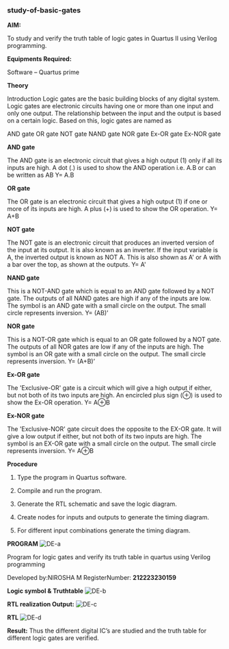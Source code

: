 ### study-of-basic-gates

**AIM:** 

To study and verify the truth table of logic gates in Quartus II using Verilog programming.

**Equipments Required:**

Software – Quartus prime 

**Theory**

Introduction Logic gates are the basic building blocks of any digital system. Logic gates are electronic circuits having one or more than one input and only one output. The relationship between the input and the output is based on a certain logic. Based on this, logic gates are named as

AND gate OR gate NOT gate NAND gate NOR gate Ex-OR gate Ex-NOR gate

**AND gate**

The AND gate is an electronic circuit that gives a high output (1) only if all its inputs are high. A dot (.) is used to show the AND operation i.e. A.B or can be written as AB
Y= A.B

**OR gate** 

The OR gate is an electronic circuit that gives a high output (1) if one or more of its inputs are high. A plus (+) is used to show the OR operation.
Y= A+B

**NOT gate**

The NOT gate is an electronic circuit that produces an inverted version of the input at its output. It is also known as an inverter. If the input variable is A, the inverted output is known as NOT A. This is also shown as A' or A with a bar over the top, as shown at the outputs.
Y= A'

**NAND gate**

This is a NOT-AND gate which is equal to an AND gate followed by a NOT gate. The outputs of all NAND gates are high if any of the inputs are low. The symbol is an AND gate with a small circle on the output. The small circle represents inversion.
Y= (AB)’

**NOR gate**

This is a NOT-OR gate which is equal to an OR gate followed by a NOT gate. The outputs of all NOR gates are low if any of the inputs are high. The symbol is an OR gate with a small circle on the output. The small circle represents inversion.
Y= (A+B)’

**Ex-OR gate**

The 'Exclusive-OR' gate is a circuit which will give a high output if either, but not both of its two inputs are high. An encircled plus sign (⊕) is used to show the Ex-OR operation.
Y= A⊕B

**Ex-NOR gate**

The 'Exclusive-NOR' gate circuit does the opposite to the EX-OR gate. It will give a low output if either, but not both of its two inputs are high. The symbol is an EX-OR gate with a small circle on the output. The small circle represents inversion.
Y= A⊕B

**Procedure** 

1.	Type the program in Quartus software.

2.	Compile and run the program.

3.	Generate the RTL schematic and save the logic diagram.

4.	Create nodes for inputs and outputs to generate the timing diagram.

5.	For different input combinations generate the timing diagram.


**PROGRAM**
![DE-a](https://github.com/Bakkiyalakshmiethiraj/study-of-basic-gates/assets/144870983/693182e1-fb67-4908-a67b-a521705a324d)


Program for logic gates and verify its truth table in quartus using Verilog programming

 Developed by:NIROSHA M
 RegisterNumber: **212223230159**
 
**Logic symbol & Truthtable**
![DE-b](https://github.com/Bakkiyalakshmiethiraj/study-of-basic-gates/assets/144870983/33619043-d1c2-46cd-8b58-2b12beddce08)


**RTL realization Output:** 
![DE-c](https://github.com/Bakkiyalakshmiethiraj/study-of-basic-gates/assets/144870983/8ce14725-071e-465e-a0dc-2e816652d411)


**RTL**
![DE-d](https://github.com/Bakkiyalakshmiethiraj/study-of-basic-gates/assets/144870983/829cd38c-a736-4cb7-b7f2-e40a9aac53b7)


**Result:**
Thus the different digital IC’s are studied and the truth table for different logic gates are verified.


